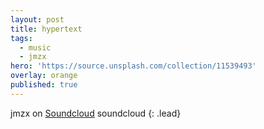 ```yaml
---
layout: post
title: hypertext
tags:
  - music
  - jmzx
hero: 'https://source.unsplash.com/collection/11539493'
overlay: orange
published: true
---
```

jmzx on [Soundcloud](https://www.soundcloud.com/jmzx/dealin-minds-preview)
soundcloud
{: .lead}
[^1]: soundcloud
